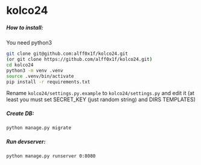 # kolco24

##### How to install:
You need python3

```bash
git clone git@github.com:alff0x1f/kolco24.git 
(or git clone https://github.com/alff0x1f/kolco24.git)
cd kolco24
python3 -m venv .venv
source .venv/bin/activate
pip install -r requirements.txt 
```

Rename `kolco24/settings.py.example` to `kolco24/settings.py` and edit it (at least you must set SECRET_KEY (just random string) and DIRS TEMPLATES)

##### Create DB:

```bash
python manage.py migrate
```

##### Run devserver:

```bash
python manage.py runserver 0:8080
```
